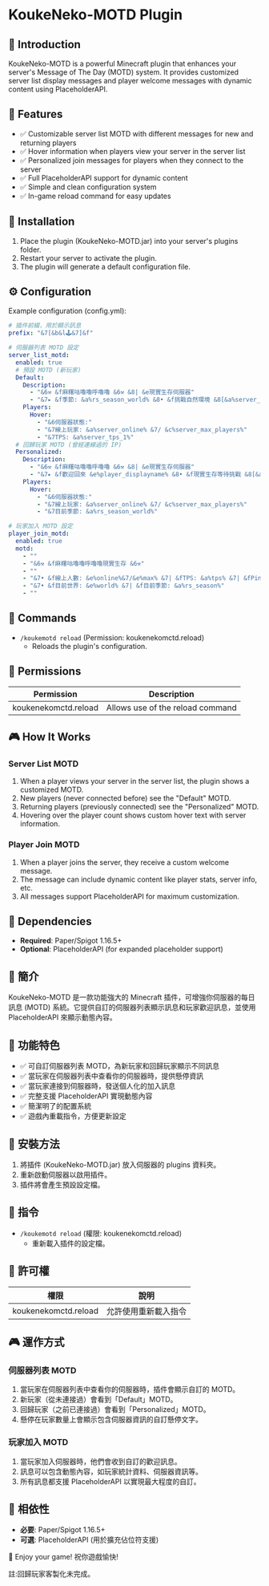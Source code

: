 # KoukeNeko-MOTD Plugin

## 🌟 Introduction

KoukeNeko-MOTD is a powerful Minecraft plugin that enhances your server's Message of The Day (MOTD) system. It provides customized server list display messages and player welcome messages with dynamic content using PlaceholderAPI.

## 🔧 Features

* ✅ Customizable server list MOTD with different messages for new and returning players
* ✅ Hover information when players view your server in the server list
* ✅ Personalized join messages for players when they connect to the server
* ✅ Full PlaceholderAPI support for dynamic content
* ✅ Simple and clean configuration system
* ✅ In-game reload command for easy updates

## 📂 Installation

1. Place the plugin (KoukeNeko-MOTD.jar) into your server's plugins folder.
2. Restart your server to activate the plugin.
3. The plugin will generate a default configuration file.

## ⚙️ Configuration

Example configuration (config.yml):

```yaml
# 插件前綴，用於顯示訊息
prefix: "&7[&b&l🕹️&7]&f"

# 伺服器列表 MOTD 設定
server_list_motd:
  enabled: true
  # 預設 MOTD (新玩家)
  Default:
    Description:
      - "&6⚒ &f麻糬咕嚕嚕呼嚕嚕 &6⚒ &8| &e現實生存伺服器"
      - "&7▸ &f季節: &a%rs_season_world% &8• &f挑戰自然環境 &8[&a%server_online%&7/&c%server_max_players%&8]"
    Players:
      Hover:
        - "&6伺服器狀態:"
        - "&7線上玩家: &a%server_online% &7/ &c%server_max_players%"
        - "&7TPS: &a%server_tps_1%"
  # 回歸玩家 MOTD (曾經連線過的 IP)
  Personalized:
    Description:
      - "&6⚒ &f麻糬咕嚕嚕呼嚕嚕 &6⚒ &8| &e現實生存伺服器"
      - "&7▸ &f歡迎回來 &e%player_displayname% &8• &f現實生存等待挑戰 &8[&a%server_online%&7/&c%server_max_players%&8]"
    Players:
      Hover:
        - "&6伺服器狀態:"
        - "&7線上玩家: &a%server_online% &7/ &c%server_max_players%"
        - "&7目前季節: &a%rs_season_world%"

# 玩家加入 MOTD 設定
player_join_motd:
  enabled: true
  motd:
    - ""
    - "&6⚒ &f麻糬咕嚕嚕呼嚕嚕現實生存 &6⚒"
    - ""
    - "&7• &f線上人數: &e%online%&7/&e%max% &7| &fTPS: &a%tps% &7| &fPing: &a%ping%ms"
    - "&7• &f目前世界: &e%world% &7| &f目前季節: &a%rs_season%"
    - ""
```

## 🚀 Commands

* `/koukemotd reload` (Permission: koukenekomctd.reload)
  + Reloads the plugin's configuration.

## 🔑 Permissions

| Permission | Description |
| --- | --- |
| koukenekomctd.reload | Allows use of the reload command |

## 🎮 How It Works

### Server List MOTD

1. When a player views your server in the server list, the plugin shows a customized MOTD.
2. New players (never connected before) see the "Default" MOTD.
3. Returning players (previously connected) see the "Personalized" MOTD.
4. Hovering over the player count shows custom hover text with server information.

### Player Join MOTD

1. When a player joins the server, they receive a custom welcome message.
2. The message can include dynamic content like player stats, server info, etc.
3. All messages support PlaceholderAPI for maximum customization.

## 🔌 Dependencies

* **Required**: Paper/Spigot 1.16.5+
* **Optional**: PlaceholderAPI (for expanded placeholder support)

## 🌟 簡介

KoukeNeko-MOTD 是一款功能強大的 Minecraft 插件，可增強你伺服器的每日訊息 (MOTD) 系統。它提供自訂的伺服器列表顯示訊息和玩家歡迎訊息，並使用 PlaceholderAPI 來顯示動態內容。

## 🔧 功能特色

* ✅ 可自訂伺服器列表 MOTD，為新玩家和回歸玩家顯示不同訊息
* ✅ 當玩家在伺服器列表中查看你的伺服器時，提供懸停資訊
* ✅ 當玩家連接到伺服器時，發送個人化的加入訊息
* ✅ 完整支援 PlaceholderAPI 實現動態內容
* ✅ 簡潔明了的配置系統
* ✅ 遊戲內重載指令，方便更新設定

## 📂 安裝方法

1. 將插件 (KoukeNeko-MOTD.jar) 放入伺服器的 plugins 資料夾。
2. 重新啟動伺服器以啟用插件。
3. 插件將會產生預設設定檔。

## 🚀 指令

* `/koukemotd reload` (權限: koukenekomctd.reload)
  + 重新載入插件的設定檔。

## 🔑 許可權

| 權限 | 說明 |
| --- | --- |
| koukenekomctd.reload | 允許使用重新載入指令 |

## 🎮 運作方式

### 伺服器列表 MOTD

1. 當玩家在伺服器列表中查看你的伺服器時，插件會顯示自訂的 MOTD。
2. 新玩家（從未連接過）會看到「Default」MOTD。
3. 回歸玩家（之前已連接過）會看到「Personalized」MOTD。
4. 懸停在玩家數量上會顯示包含伺服器資訊的自訂懸停文字。

### 玩家加入 MOTD

1. 當玩家加入伺服器時，他們會收到自訂的歡迎訊息。
2. 訊息可以包含動態內容，如玩家統計資料、伺服器資訊等。
3. 所有訊息都支援 PlaceholderAPI 以實現最大程度的自訂。

## 🔌 相依性

* **必要**: Paper/Spigot 1.16.5+
* **可選**: PlaceholderAPI (用於擴充佔位符支援)

🚀 Enjoy your game! 祝你遊戲愉快!

註:回歸玩家客製化未完成。
